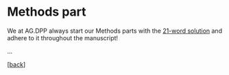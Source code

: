 # Methods part

We at AG.DPP always start our Methods parts with the [21-word solution](https://github.com/alex-strobel/DPP-LabManual/wiki/21-word-solution) and adhere to it throughout the manuscript! 

...

[[back](00_How_to_organize_a_research_project.md#organization-of-this-manual)]
